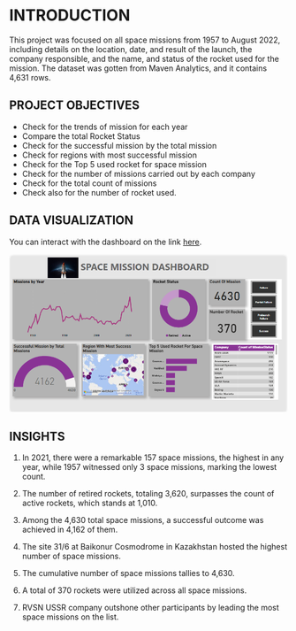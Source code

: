 # INTRODUCTION

This project was focused on all space missions from 1957 to August 2022, including details on the location, date, and result of the launch, the company responsible, and the name, and status of the rocket used for the mission. The dataset was gotten from Maven Analytics, and it contains 4,631 rows.


## PROJECT OBJECTIVES

* Check for the trends of mission for each year
* Compare the total Rocket Status
* Check for the successful mission by the total mission
* Check for regions with most successful mission
* Check for the Top 5 used rocket for space mission
* Check for the number of missions carried out by each company
* Check for the total count of missions 
* Check also for the number of rocket used. 


## DATA VISUALIZATION 

You can interact with the dashboard on the link [here](https://app.powerbi.com/groups/me/reports/04ace7f0-f3fd-4583-917a-3874353af545/ReportSection?experience=powerbi). 

![](https://github.com/festusaigbogun/PowerBI_Space_Mission_Project/blob/main/Image/chrome_sL9pgDfCWj~2.png) 


## INSIGHTS

1. In 2021, there were a remarkable 157 space missions, the highest in any year, while 1957 witnessed only 3 space missions, marking the lowest count.

2. The number of retired rockets, totaling 3,620, surpasses the count of active rockets, which stands at 1,010.

3. Among the 4,630 total space missions, a successful outcome was achieved in 4,162 of them.

4. The site 31/6 at Baikonur Cosmodrome in Kazakhstan hosted the highest number of space missions.

5. The cumulative number of space missions tallies to 4,630.

6. A total of 370 rockets were utilized across all space missions.

7. RVSN USSR company outshone other participants by leading the most space missions on the list.
